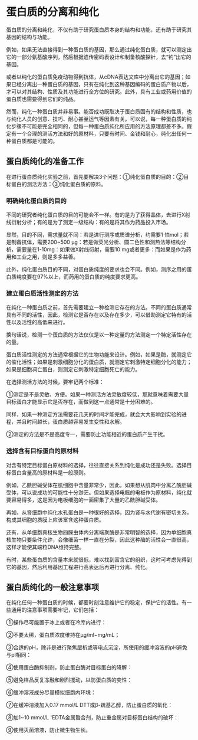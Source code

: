 # 蛋白质的分离和纯化

蛋白质的分离和纯化，不仅有助于研究蛋白质本身的结构和功能，还有助于研究其基因的结构与功能。

例如，如果无法直接得到一种蛋白质的基因，那么通过纯化蛋白质，就可以测定出它的一部分氨基酸序列，然后根据遗传密码表设计和制备核酸探针，去“钓”出它的基因。

或者以纯化的蛋白质免疫动物得到抗体，从cDNA表达文库中分离出它的基因；如果已经分离出一种蛋白质的基因，只有在纯化到这种基因编码的蛋白质产物以后，才可以对其结构、性质及其功能进行全方位的研究。此外，具有工业或药用价值的蛋白质也需要得到它们的纯品。

然而，纯化一种蛋白质并非易事。能否成功既取决于蛋白质固有的结构和性质，也与纯化人员的创意、技巧、耐心甚至运气等因素有关。可以说，每一种蛋白质的纯化步骤不可能是完全相同的，但每一种蛋白质纯化所应用的方法原理都差不多。假定有一个合理的测活方法和好的原材料，只要有时间、金钱和耐心，纯化出任何一种蛋白质都是可能的。

## 蛋白质纯化的准备工作

在进行蛋白质纯化实验之前，首先要解决3个问题：①纯化蛋白质的目的：②目标蛋白的测活方法：③纯化蛋白质的原料。

### 明确纯化蛋白质的目的

不同的研究者纯化蛋白质的目的可能会不一样。有的是为了获得晶体，去进行X射线衍射分析；有的是为了测定一级结构：有的是将其作为药品投入市场。

显然，目的不同，需求量就不同：若是进行测序或质谱分析，约需要1 怕mol；若是制备抗体，需要200~500 μg：若是做荧光分析、圆二色性和测热法等结构分析，需要量在1-10mg：如果做X射线衍射，需要10 mg或者更多：而如果是作为药用和工业之用，则是多多益善。

此外，纯化蛋白质目的不同，对蛋白质纯度的要求也会不同。例如，测序之用的蛋白质纯度要在97%以上，而药用的蛋白质的纯度要求更高。

### 建立蛋白质活性测定的方法

在纯化一种蛋白质之前，首先需要建立一种检测它存在的方法。不同的蛋白质通常具有不同的活性，因此，检测它是否存在以及存在多少，可以借助测定它特有的活性以及活性的高低来进行。

换句话说，检测一个蛋白质的方法仅仅是以一种定量的方法测定一个特定活性存在的量。

蛋白质活性测定的方法通常根据它的生物功能来设计。例如，如果是酶，就测定它的催化活性；如果是刺激细胞分化的蛋白质，就测定它刺激特定细胞分化的能力；如果是细胞凋亡蛋白，则测定它刺激特定细胞死亡的能力。

在选择测活方法的时候，要牢记两个标准：

①测定是不是灵敏、方便。如果一种测活方法灵敏度较低，那就意味着需要大量目标蛋白才能显示它是否存在，而做到这一点通常是十分困难的。

同样，如果一种测定方法需要花几天的时间才能完成，就会大大影响到实验的进程，并且时间越长，蛋白质越容易发生变性和水解。

②测定的方法是不是高度专一，需要防止功能相近的蛋白质产生干扰。

### 选择含有目标蛋白的原材料

对含有特定目标蛋白原材料的选择，往往直接关系到纯化是成功还是失败。选择目标蛋白含量高的原材料是一般原则。

例如，乙酰胆碱受体在肌细胞中含量非常少，因此，如果想从肌肉中分离乙酰胆碱受体，可以说成功的可能性十分渺茫。但如果选择电鳐的电板作为原材料，纯化就要容易得多，这是因为电板细胞的一面密集了大量的乙酰胆碱受体。

再如，从肾细胞中纯化水孔蛋白是一种很好的选择，因为肾与水代谢有密切关系，构成其细胞的质膜上应该富含这种蛋白质。

还有，从单细胞真核生物四膜虫体内分离端聚酶是非常明智的选择，因为单细胞真核生物只要条件允许，会像细菌一样一直在分裂，因此这种酶的活性会一直很高，这样才能使其端粒DNA维持完整。

有时，某些蛋白质的含量本来就很低，难以找到富含它的组织，这时可考虑先得到它的基因，然后利用基因工程进行高表达后再进行分离、纯化。

## 蛋白质纯化的一般注意事项

在纯化任何一种蛋白质的时候，都要时刻注意维护它的稳定，保护它的活性。有一些通用的注意事项需要牢记，它们包括：

①操作尽可能置于冰上或者在冷库内进行：

②不要太稀，蛋白质浓度维持在μg/ml~mg/mL；

③合适的pH，除非是进行聚焦层析或等电点沉淀，所使用的缓冲溶液的pH避免与pI相同：

④使用蛋白酶抑制剂，防止蛋白酶对目标蛋白的降解：

⑤避免样品反复冻融和剧烈搅动，以防蛋白质的变性：

⑥缓冲溶液成分尽量模拟细胞内环境：

⑦在缓冲溶液加入0.17 mmol/L DTT或β-巯基乙醇，防止蛋白质的氧化：

⑧加1~10 mmol/L 'EDTA金属螯合剂，防止重金属对目标蛋白结构的破坏：

⑨使用灭菌溶液，防止微生物生长。
